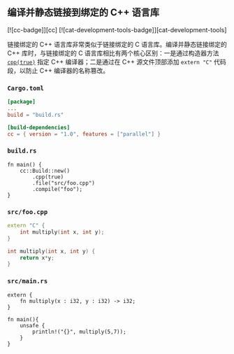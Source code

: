 ## 编译并静态链接到绑定的 C++ 语言库

<!--
> [development_tools/build_tools/cc-bundled-cpp.md](https://github.com/rust-lang-nursery/rust-cookbook/blob/master/src/development_tools/build_tools/cc-bundled-cpp.md)
> <br />
> commit b61c8e588ad8445de36cd5f28e99232b5f858a41 - 2020.06.01
-->

[![cc-badge]][cc] [![cat-development-tools-badge]][cat-development-tools]

链接绑定的 C++ 语言库非常类似于链接绑定的 C 语言库。编译并静态链接绑定的 C++ 库时，与链接绑定的 C 语言库相比有两个核心区别：一是通过构造器方法 [`cpp(true)`][cc-build-cpp] 指定 C++ 编译器；二是通过在 C++ 源文件顶部添加 `extern "C"` 代码段，以防止 C++ 编译器的名称篡改。

### `Cargo.toml`

```toml
[package]
...
build = "build.rs"

[build-dependencies]
cc = { version = "1.0", features = ["parallel"] }
```

### `build.rs`

```rust,edition2018,no_run
fn main() {
    cc::Build::new()
        .cpp(true)
        .file("src/foo.cpp")
        .compile("foo");   
}
```

### `src/foo.cpp`

```cpp
extern "C" {
    int multiply(int x, int y);
}

int multiply(int x, int y) {
    return x*y;
}
```

### `src/main.rs`

```rust,edition2018,ignore
extern {
    fn multiply(x : i32, y : i32) -> i32;
}

fn main(){
    unsafe {
        println!("{}", multiply(5,7));
    }   
}
```

[cc-build-cpp]: https://docs.rs/cc/*/cc/struct.Build.html#method.cpp

